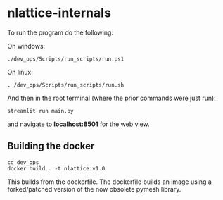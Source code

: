 # nlattice-internals

To run the program do the following:

On windows:
```
./dev_ops/Scripts/run_scripts/run.ps1
```

On linux:
```
. /dev_ops/Scripts/run_scripts/run.sh
```

And then in the root terminal (where the prior commands were just run):
```
streamlit run main.py
```
and navigate to **localhost:8501** for the web view.

## Building the docker

```
cd dev_ops
docker build . -t nlattice:v1.0
```

This builds from the dockerfile. The dockerfile builds an image using a forked/patched version of the now obsolete pymesh library.
